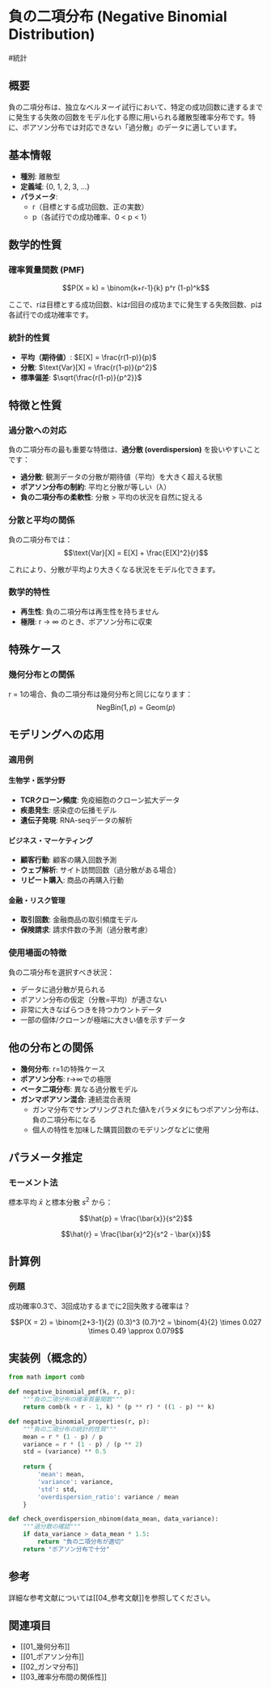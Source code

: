 # 負の二項分布 (Negative Binomial Distribution)

#統計

## 概要

負の二項分布は、独立なベルヌーイ試行において、特定の成功回数に達するまでに発生する失敗の回数をモデル化する際に用いられる離散型確率分布です。特に、ポアソン分布では対応できない「過分散」のデータに適しています。

## 基本情報

- **種別**: 離散型
- **定義域**: {0, 1, 2, 3, ...}
- **パラメータ**: 
  - r（目標とする成功回数、正の実数）
  - p（各試行での成功確率、0 < p < 1）

## 数学的性質

### 確率質量関数 (PMF)
$$P(X = k) = \binom{k+r-1}{k} p^r (1-p)^k$$

ここで、rは目標とする成功回数、kはr回目の成功までに発生する失敗回数、pは各試行での成功確率です。

### 統計的性質

- **平均（期待値）**: $E[X] = \frac{r(1-p)}{p}$
- **分散**: $\text{Var}[X] = \frac{r(1-p)}{p^2}$
- **標準偏差**: $\sqrt{\frac{r(1-p)}{p^2}}$

## 特徴と性質

### 過分散への対応

負の二項分布の最も重要な特徴は、**過分散 (overdispersion)** を扱いやすいことです：

- **過分散**: 観測データの分散が期待値（平均）を大きく超える状態
- **ポアソン分布の制約**: 平均と分散が等しい（λ）
- **負の二項分布の柔軟性**: 分散 > 平均の状況を自然に捉える

### 分散と平均の関係
負の二項分布では：
$$\text{Var}[X] = E[X] + \frac{E[X]^2}{r}$$

これにより、分散が平均より大きくなる状況をモデル化できます。

### 数学的特性

- **再生性**: 負の二項分布は再生性を持ちません
- **極限**: r → ∞ のとき、ポアソン分布に収束

## 特殊ケース

### 幾何分布との関係
r = 1の場合、負の二項分布は幾何分布と同じになります：
$$\text{NegBin}(1, p) = \text{Geom}(p)$$

## モデリングへの応用

### 適用例

#### 生物学・医学分野
- **TCRクローン頻度**: 免疫細胞のクローン拡大データ
- **疾患発生**: 感染症の伝播モデル
- **遺伝子発現**: RNA-seqデータの解析

#### ビジネス・マーケティング
- **顧客行動**: 顧客の購入回数予測
- **ウェブ解析**: サイト訪問回数（過分散がある場合）
- **リピート購入**: 商品の再購入行動

#### 金融・リスク管理
- **取引回数**: 金融商品の取引頻度モデル
- **保険請求**: 請求件数の予測（過分散考慮）

### 使用場面の特徴

負の二項分布を選択すべき状況：
- データに過分散が見られる
- ポアソン分布の仮定（分散=平均）が適さない
- 非常に大きなばらつきを持つカウントデータ
- 一部の個体/クローンが極端に大きい値を示すデータ

## 他の分布との関係

- **幾何分布**: r=1の特殊ケース
- **ポアソン分布**: r→∞での極限
- **ベータ二項分布**: 異なる過分散モデル
- **ガンマポアソン混合**: 連続混合表現
	- ガンマ分布でサンプリングされた値λをパラメタにもつポアソン分布は、負の二項分布になる
	- 個人の特性を加味した購買回数のモデリングなどに使用

## パラメータ推定

### モーメント法
標本平均 $\bar{x}$ と標本分散 $s^2$ から：

$$\hat{p} = \frac{\bar{x}}{s^2}$$

$$\hat{r} = \frac{\bar{x}^2}{s^2 - \bar{x}}$$

## 計算例

### 例題
成功確率0.3で、3回成功するまでに2回失敗する確率は？

$$P(X = 2) = \binom{2+3-1}{2} (0.3)^3 (0.7)^2 = \binom{4}{2} \times 0.027 \times 0.49 \approx 0.079$$

## 実装例（概念的）

```python
from math import comb

def negative_binomial_pmf(k, r, p):
    """負の二項分布の確率質量関数"""
    return comb(k + r - 1, k) * (p ** r) * ((1 - p) ** k)

def negative_binomial_properties(r, p):
    """負の二項分布の統計的性質"""
    mean = r * (1 - p) / p
    variance = r * (1 - p) / (p ** 2)
    std = (variance) ** 0.5
    
    return {
        'mean': mean,
        'variance': variance,
        'std': std,
        'overdispersion_ratio': variance / mean
    }

def check_overdispersion_nbinom(data_mean, data_variance):
    """過分散の確認"""
    if data_variance > data_mean * 1.5:
        return "負の二項分布が適切"
    return "ポアソン分布で十分"
```

## 参考

詳細な参考文献については[[04_参考文献]]を参照してください。

## 関連項目

- [[01_幾何分布]]
- [[01_ポアソン分布]]
- [[02_ガンマ分布]]
- [[03_確率分布間の関係性]]
